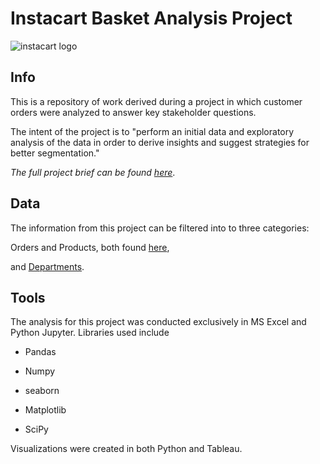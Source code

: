 # Instacart Basket Analysis Project

![instacart logo](https://www.instacart.com/company/wp-content/uploads/2022/03/03-Instacart-Logo-Kale-1.jpg)

## Info

This is a repository of work derived during a project in which customer orders were analyzed to answer key stakeholder questions. 

The intent of the project is to "perform an initial data and exploratory analysis of the data in order to derive insights and suggest strategies for better segmentation."

_The full project brief can be found [here](https://images.careerfoundry.com/public/courses/data-immersion/A4/A4_Data_Immersion_Project_Brief.pdf)_.

## Data

The information from this project can be filtered into to three categories:

Orders and Products, both found [here](https://s3.amazonaws.com/coach-courses-us/public/courses/data-immersion/A4/A4_Data_Assets/4.3_orders_products.zip),

and [Departments](https://s3.amazonaws.com/coach-courses-us/public/courses/data-immersion/A4/A4_Data_Assets/4.4_departments.zip).

## Tools

The analysis for this project was conducted exclusively in MS Excel and Python Jupyter. Libraries used include

  - Pandas

  - Numpy

  - seaborn

  - Matplotlib

  - SciPy

Visualizations were created in both Python and Tableau.
